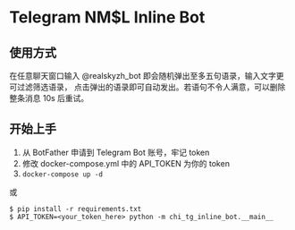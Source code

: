 # Telegram NM$L Inline Bot


## 使用方式

在任意聊天窗口输入 @realskyzh_bot 即会随机弹出至多五句语录，输入文字更可过滤筛选语录，
点击弹出的语录即可自动发出。若语句不令人满意，可以删除整条消息 10s 后重试。

## 开始上手

1. 从 BotFather 申请到 Telegram Bot 账号，牢记 token
2. 修改 docker-compose.yml 中的 API_TOKEN 为你的 token
3. `docker-compose up -d`

或

``` shell script
$ pip install -r requirements.txt
$ API_TOKEN=<your_token_here> python -m chi_tg_inline_bot.__main__
```